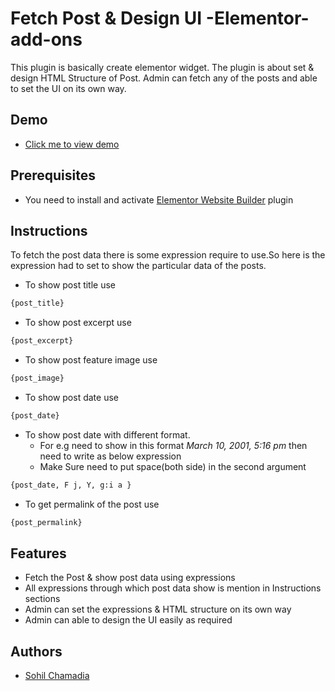 
# Fetch Post & Design UI -Elementor-add-ons

This plugin is basically create elementor widget. The plugin is about set & design HTML Structure of Post. Admin can fetch any of the posts and able to set the UI on its own way.


## Demo

- [Click me to view demo](https://youtu.be/qPK_nVzHP0c)


## Prerequisites

- You need to install and activate [Elementor Website Builder](https://wordpress.org/plugins/elementor/) plugin
## Instructions

To fetch the post data there is some expression require to use.So here is the expression had to set to 
show the particular data of the posts.

- To show post title use
```bash  
{post_title}
 ```
- To show post excerpt use
```bash
{post_excerpt}
```

- To show post feature image use
```bash
{post_image}
```

- To show post date use
```bash
{post_date}
```
- To show post date with different format.
  - For e.g need to show in this format *March 10, 2001, 5:16 pm* then need to write as below expression
  - Make Sure need to put space(both side) in the second argument
```bash
{post_date, F j, Y, g:i a }
```

- To get permalink of the post use
```bash
{post_permalink}
```

## Features
- Fetch the Post & show post data using expressions
- All expressions through which post data show is mention in
  Instructions sections
- Admin can set the expressions & HTML structure on its own way
- Admin can able to design the UI easily as required
## Authors

- [Sohil Chamadia](https://sohilchamadia8.wordpress.com/)

